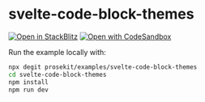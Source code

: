 # svelte-code-block-themes

[![Open in StackBlitz](https://developer.stackblitz.com/img/open_in_stackblitz.svg)](https://stackblitz.com/github/prosekit/examples/tree/master/svelte-code-block-themes)
[![Open with CodeSandbox](https://assets.codesandbox.io/github/button-edit-lime.svg)](https://codesandbox.io/p/sandbox/github/prosekit/examples/tree/master/svelte-code-block-themes)

Run the example locally with:

```bash
npx degit prosekit/examples/svelte-code-block-themes
cd svelte-code-block-themes
npm install
npm run dev
```

